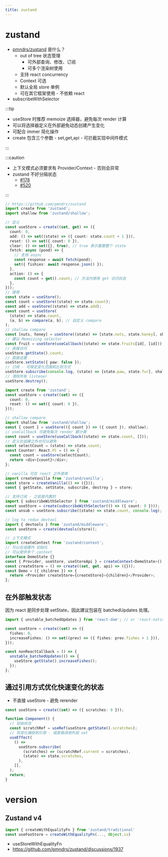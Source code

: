 ```yaml
---
title: zustand
---
```


# zustand

- [pmndrs/zustand](https://github.com/pmndrs/zustand) 是什么？
  - out of tree 状态管理
    - 可外部查询、修改、订阅
    - 可多个渲染树使用
  - 支持 react concurrency
  - Context 可选
  - 默认全局 store 单例
  - 可在其它框架使用 - 不依赖 react
- subscribeWithSelector

:::tip

- useStore 时推荐 memoize 选择器，避免每次 render 计算
- 可以将选择器定义在外部避免动态创建产生变化
- 可配合 immer 简化操作
- create 包含三个参数 - set,get,api - 可拦截实现中间件模式

:::

:::caution

- 上下文模式必须要求有 Provider/Context - 否则会异常
- zustand 不好分隔状态
  - [#178](https://github.com/pmndrs/zustand/issues/178)
  - [#520](https://github.com/pmndrs/zustand/issues/520#issuecomment-891087525)

:::

```ts
// https://github.com/pmndrs/zustand
import create from 'zustand';
import shallow from 'zustand/shallow';

// 定义
const useStore = create((set, get) => ({
  count: 0,
  add: () => set((state) => ({ count: state.count + 1 })),
  reset: () => set({ count: 0 }),
  clear: () => set({}, true), // true 表示重置整个 state
  fetch: async (pond) => {
    // 支持 async
    const response = await fetch(pond);
    set({ fishies: await response.json() });
  },
  action: () => {
    const count = get().count; // 方法内使用 get 访问状态
  },
}));
// 使用
const state = useStore();
const count = useStore((state) => state.count);
const add = useStore((state) => state.add);
const count = useStore(
  (state) => state.count,
  (a, b) => compare(a, b), // 自定义 compare
);
// shallow compare
const [nuts, honey] = useStore((state) => [state.nuts, state.honey], shallow);
// 建议 Memoizing selector
const fruit = useStore(useCallback((state) => state.fruits[id], [id]));
// 直接访问
useStore.getState().count;
// 直接设置
useStore.setState({ paw: false });
// 订阅 - 可限定变化范围和比较方式
useStore.subscribe(console.log, (state) => [state.paw, state.fur], shallow);
// 清除所有 listener
useStore.destroy();
```


```ts
import create from 'zustand';
const useStore = create((set) => ({
  count: 0,
  reset: () => set({ count: 0 }),
}));

// shallow compare
import shallow from 'zustand/shallow';
const { count } = useStore(({ count }) => ({ count }), shallow);
// useCallback 可避免每次 render 都计算
const count = useStore(useCallback((state) => state.count, []));
// 定义在组建之外也可以避免
const selectCount = (state) => state.count;
const Counter: React.FC = () => {
  const count = useStore(selectCount);
  return <div>{count}</div>;
};

// vanilla 可在 react 之外使用
import createVanilla from 'zustand/vanilla';
const store = createVanilla(() => ({}));
const { getState, setState, subscribe, destroy } = store;

// 支持订阅 - 之前是内置的
import { subscribeWithSelector } from 'zustand/middleware';
const useStore = create(subscribeWithSelector(() => ({ count: 0 })));
const unsub = useStore.subscribe((state) => state.count, console.log);

// log to redux devtool
import { devtools } from 'zustand/middleware';
const useStore = create(devtools(store));

// 上下文模式
import createContext from 'zustand/context';
// 可以在组建内 初始化
// 可以提供多个 context
interface DemoState {}
const { Provider, useStore, useStoreApi } = createContext<DemoState>();
const createStore = () => create((set, get, api) => ({}));
const Demo = ({ children }) => {
  return <Provider createStore={createStore}>{children}</Provider>;
};
```

## 在外部触发状态

因为 react 是同步处理 setState，因此建议包装在 batchedUpdates 处理。

```ts
import { unstable_batchedUpdates } from 'react-dom'; // or 'react-native'

const useStore = create((set) => ({
  fishes: 0,
  increaseFishes: () => set((prev) => ({ fishes: prev.fishes + 1 })),
}));

const nonReactCallback = () => {
  unstable_batchedUpdates(() => {
    useStore.getState().increaseFishes();
  });
};
```

## 通过引用方式优化快速变化的状态

- 不直接 useStore - 避免 rerender

```ts
const useStore = create((set) => ({ scratches: 0 }));

function Component() {
  // 初始状态
  const scratchRef = useRef(useStore.getState().scratches);
  // 将变化捕获到引用 - 或直接调用外部 set
  useEffect(
    () =>
      useStore.subscribe(
        (scratches) => (scratchRef.current = scratches),
        (state) => state.scratches,
      ),
    [],
  );
  return;
}
```

# version

## Zustand v4

```ts
import { createWithEqualityFn } from 'zustand/traditional'
const useFooStore = createWithEqualityFn(..., Object.is)
```

- useStoreWithEqualityFn
- https://github.com/pmndrs/zustand/discussions/1937

